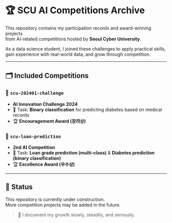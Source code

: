 # 🏆 SCU AI Competitions Archive

This repository contains my participation records and award-winning projects  
from AI-related competitions hosted by **Seoul Cyber University**.

As a data science student, I joined these challenges to apply practical skills,  
gain experience with real-world data, and grow through competition.

---

## 🗂 Included Competitions

### 🔹 `scu-202401-challenge`
- **AI Innovation Challenge 2024**
- 📌 Task: **Binary classification** for predicting diabetes based on medical records
- 🏆 **Encouragement Award (장려상)**

### 🔹 `scu-loan-prediction`
- **2nd AI Competition**
- 📌 Task: **Loan grade prediction (multi-class)** & **Diabetes prediction (binary classification)**
- 🏆 **Excellence Award (우수상)**

---

## 🔧 Status

This repository is currently under construction.  
More competition projects may be added in the future.

> 📍 I document my growth slowly, steadily, and seriously.
